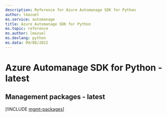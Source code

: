 ```yaml
---
description: Reference for Azure Automanage SDK for Python
author: lmazuel
ms.service: automanage
title: Azure Automanage SDK for Python
ms.topic: reference
ms.author: lmazuel
ms.devlang: python
ms.data: 09/08/2022
---
```

# Azure Automanage SDK for Python - latest

## Management packages - latest
[!INCLUDE [mgmt-packages](automanage-mgmt-index.md)]